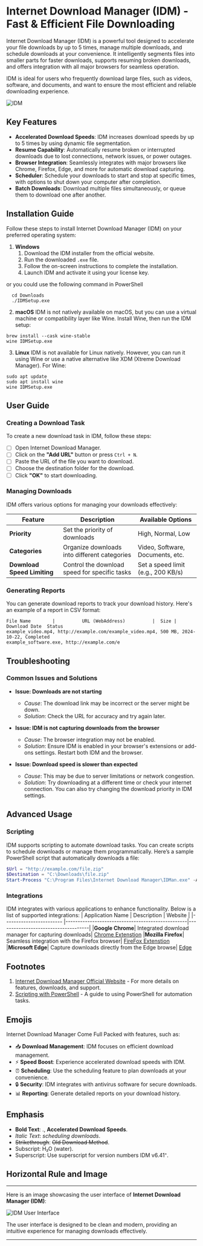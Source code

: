 
# Internet Download Manager (IDM) - Fast & Efficient File Downloading

Internet Download Manager (IDM) is a powerful tool designed to accelerate your file downloads by up to 5 times, manage multiple downloads, and schedule downloads at your convenience. It intelligently segments files into smaller parts for faster downloads, supports resuming broken downloads, and offers integration with all major browsers for seamless operation.

IDM is ideal for users who frequently download large files, such as videos, software, and documents, and want to ensure the most efficient and reliable downloading experience.


![IDM](https://www.yazilimbudur.com/images/urunler/idm-internet-download-manager-1-bilgisayar-omur-boyu-suresiz-resim-340685.jpg)

## Key Features

- **Accelerated Download Speeds**: IDM increases download speeds by up to 5 times by using dynamic file segmentation.
- **Resume Capability**: Automatically resume broken or interrupted downloads due to lost connections, network issues, or power outages.
- **Browser Integration**: Seamlessly integrates with major browsers like Chrome, Firefox, Edge, and more for automatic download capturing.
- **Scheduler**: Schedule your downloads to start and stop at specific times, with options to shut down your computer after completion.
- **Batch Downloads**: Download multiple files simultaneously, or queue them to download one after another.

## Installation Guide

Follow these steps to install Internet Download Manager (IDM) on your preferred operating system:
1. **Windows**
   1. Download the IDM installer from the official website.
   2. Run the downloaded `.exe` file.
   3. Follow the on-screen instructions to complete the installation.
   4. Launch IDM and activate it using your license key.

or you could use the following command in PowerShell
 ```
   cd Downloads
   ./IDMSetup.exe
```
  2. **macOS** IDM is not natively available on macOS, but you can use a virtual machine or compatibility layer like Wine. Install Wine, then run the IDM setup:
```
brew install --cask wine-stable
wine IDMSetup.exe
```
3. **Linux** IDM is not available for Linux natively. However, you can run it using Wine or use a native alternative like XDM (Xtreme Download Manager). For Wine:
```
sudo apt update
sudo apt install wine
wine IDMSetup.exe
```

## User Guide

### Creating a Download Task
To create a new download task in IDM, follow these steps:

- [ ] Open Internet Download Manager.
- [ ] Click on the **"Add URL"** button or press `Ctrl + N`.
- [ ] Paste the URL of the file you want to download.
- [ ] Choose the destination folder for the download.
- [ ] Click **"OK"** to start downloading.

### Managing Downloads
IDM offers various options for managing your downloads effectively:

| Feature               | Description                                            | Available Options                  |
|-----------------------|--------------------------------------------------------|------------------------------------|
| **Priority**          | Set the priority of downloads                          | High, Normal, Low                  |
| **Categories**        | Organize downloads into different categories           | Video, Software, Documents, etc.   |
| **Download Speed Limiting** | Control the download speed for specific tasks  | Set a speed limit (e.g., 200 KB/s) |

### Generating Reports
You can generate download reports to track your download history. Here's an example of a report in CSV format:

```csv
File Name        |          URL (WebAddress)          |  Size | Download Date  Status
example_video.mp4, http://example.com/example_video.mp4, 500 MB, 2024-10-22, Completed
example_software.exe, http://example.com/e
```


## Troubleshooting

### Common Issues and Solutions

- **Issue: Downloads are not starting**
  - *Cause*: The download link may be incorrect or the server might be down.
  - *Solution*: Check the URL for accuracy and try again later.

- **Issue: IDM is not capturing downloads from the browser**
  - *Cause*: The browser integration may not be enabled.
  - *Solution*: Ensure IDM is enabled in your browser's extensions or add-ons settings. Restart both IDM and the browser.

- **Issue: Download speed is slower than expected**
  - *Cause*: This may be due to server limitations or network congestion.
  - *Solution*: Try downloading at a different time or check your internet connection. You can also try changing the download priority in IDM settings.

## Advanced Usage

### Scripting
IDM supports scripting to automate download tasks. You can create scripts to schedule downloads or manage them programmatically. Here’s a sample PowerShell script that automatically downloads a file:

```powershell
$Url = "http://example.com/file.zip"
$Destination = "C:\Downloads\file.zip"
Start-Process "C:\Program Files\Internet Download Manager\IDMan.exe" -ArgumentList "/d $Url /p $Destination /n"
```

### Integrations
IDM integrates with various applications to enhance functionality. Below is a list of supported integrations:
| Application   Name    | Description   | Website  | 
|------------------------ |--------------------------------------------------|-------------------------------------| 
|**Google Chrome**| Integrated download manager for capturing downloads| [Chrome Extenstion](https://chromewebstore.google.com/detail/idm-integration-module/ngpampappnmepgilojfohadhhmbhlaek)
|**Mozilla Firefox**| Seamless integration with the Firefox browser| [FireFox Extenstion](https://www.mozilla.org/en-US/firefox/)
|**Microsoft Edge**| Capture downloads directly from the Edge browse| [Edge ](https://www.microsoft.com/edge)



## Footnotes

1. [Internet Download Manager Official Website](https://www.internetdownloadmanager.com) - For more details on features, downloads, and support.
2. [Scripting with PowerShell](https://docs.microsoft.com/en-us/powershell/scripting/overview?view=powershell-7.2) - A guide to using PowerShell for automation tasks.


## Emojis

Internet Download Manager Come Full Packed with features, such as:

- 📥 **Download Management**: IDM focuses on efficient download management.
- ⚡ **Speed Boost**: Experience accelerated download speeds with IDM.
- ⏰ **Scheduling**: Use the scheduling feature to plan downloads at your convenience.
- 🔒 **Security**: IDM integrates with antivirus software for secure downloads.
- 📊 **Reporting**: Generate detailed reports on your download history.

## Emphasis

- **Bold Text**: ., **Accelerated Download Speeds**.
- *Italic Text*:  *scheduling downloads*.
- ~~Strikethrough~~:  ~~Old Download Method~~.
- Subscript:  H₂O (water).
- Superscript: Use superscript for version numbers  IDM v6.41⁺.

## Horizontal Rule and Image
---
Here is an image showcasing the user interface of **Internet Download Manager (IDM)**:

![IDM User Interface](https://cdn.neowin.com/news/images/uploaded/2017/10/1507071345_internet_download_manager_screen.jpg)

The user interface is designed to be clean and modern, providing an intuitive experience for managing downloads effectively.

---


